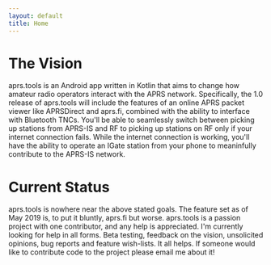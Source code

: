```yaml
---
layout: default
title: Home
---
```


# The Vision

aprs.tools is an Android app written in Kotlin that aims to change how amateur radio operators interact with the APRS network.
Specifically, the 1.0 release of aprs.tools will include the features of an online APRS packet viewer like APRSDirect and aprs.fi, combined with the ability to interface with Bluetooth TNCs. You'll be able to seamlessly switch between picking up stations from APRS-IS and RF to picking up stations on RF only if your internet connection fails. While the internet connection is working, you'll have the ability to operate an IGate station from your phone to meaninfully contribute to the APRS-IS network.

# Current Status

aprs.tools is nowhere near the above stated goals. The feature set as of May 2019 is, to put it bluntly, aprs.fi but worse. aprs.tools is a passion project with one contributor, and any help is appreciated. I'm currently looking for help in all forms. Beta testing, feedback on the vision, unsolicited opinions, bug reports and feature wish-lists. It all helps. If someone would like to contribute code to the project please email me about it!

[jekyll-organization]: https://github.com/ellenpoe
